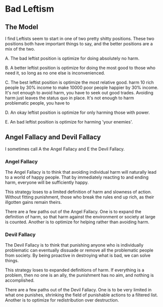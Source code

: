 # Bad Leftism

## The Model

I find Leftists seem to start in one of two pretty shitty positions. These two positions both have important things to say, and the better positions are a mix of the two.

A. The bad leftist position is optimize for doing absolutely no harm.

B. A better leftist position is optimize for doing the most good to those who need it, so long as no one else is inconvenienced.

C. The best leftist position is optimize the most relative good. harm 10 rich people by 30% income to make 10000 poor people happier by 30% income. It's not enough to avoid harm, you have to seek out good trades. Avoiding harm just leaves the status quo in place. It's not enough to harm problematic people, you have to

D. An okay leftist position is optimize for only harming those with power.

E. An bad leftist position is optimize for harming 'your enemies'.

## Angel Fallacy and Devil Fallacy

I sometimes call A the Angel Fallacy and E the Devil Fallacy.

### Angel Fallacy

The Angel Fallacy is to think that avoiding individual harm will naturally lead to a world of happy people. That by immediately reacting to and ending harm, everyone will be sufficiently happy.

This strategy loses to a limited definition of harm and slowness of action.  
Without fitting punishment, those who break the rules end up rich, as their illgotten gains remain theirs.

There are a few paths out of the Angel Fallacy. One is to expand the definition of harm, so that harm against the environment or society at large is counted. Another is to optimize for helping rather than avoiding harm.

### Devil Fallacy

The Devil Fallacy is to think that punishing anyone who is individually problematic can eventually dissuade or remove all the problematic people from society. By being proactive in destroying what is bad, we can solve things.

This strategy loses to expanded definitions of harm. If everything is a problem, then no one is an ally, the punishment has no aim, and nothing is accomplished.

There are a few paths out of the Devil Fallacy. One is to be very limited in what one punishes, shrinking the field of punishable actions to a filtered list. Another is to optimize for redistribution over destruction.
